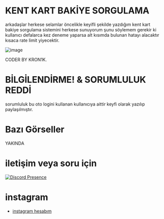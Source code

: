 # KENT KART BAKİYE SORGULAMA
arkadaşlar herkese selamlar öncelikle keyifli şekilde yazdığım kent kart bakiye sorgulama sistemini herkese sunuyorum şunu söylemem gerekir ki kullanıcı defalarca kez deneme yaparsa alt kısımda bulunan hatayı alacaktır kısaca rate limit yiyecektir.

![image](https://github.com/WEDALARISEWMEM/kent-kart-bakiye-sorgulama/assets/97955568/6c161649-d838-45bc-b98a-a35585bf65e8)



CODER BY KRON1K.



  
# BİLGİLENDİRME! & SORUMLULUK REDDİ
sorumluluk bu oto logini kullanan kullanıcıya aittir  keyfi olarak yazılıp paylaşılmıştır.


 # Bazı Görseller  
YAKINDA 





 # iletişim veya soru için

[![Discord Presence](https://lanyard.cnrad.dev/api/1108498175653859358)](https://discord.com/users/1108498175653859358)

 # instagram
- [instagram hesabım](https://www.instagram.com/kron1k.rat/)

